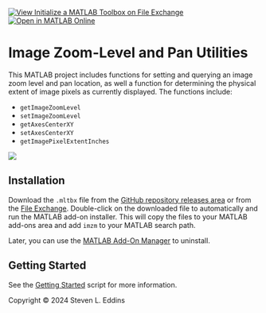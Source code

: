 [![View Initialize a MATLAB Toolbox on File Exchange](https://www.mathworks.com/matlabcentral/images/matlab-file-exchange.svg)](https://www.mathworks.com/matlabcentral/fileexchange/bogus) [![Open in MATLAB Online](https://www.mathworks.com/images/responsive/global/open-in-matlab-online.svg)](https://matlab.mathworks.com/open/github/v1?repo=eddins/imzm&file=toolbox/gettingStarted.mlx)

# Image Zoom-Level and Pan Utilities

This MATLAB project includes functions for setting and querying an image zoom level and pan location, as well a function for determining the physical extent of image pixels as currently displayed. The functions include:

- `getImageZoomLevel`
- `setImageZoomLevel`
- `getAxesCenterXY`
- `setAxesCenterXY`
- `getImagePixelExtentInches`

![](./images/bogus.jpg)

## Installation

Download the `.mltbx` file from the [GitHub repository releases area](https://github.com/eddins/imzm/releases/) or from the [File Exchange](https://bogus). Double-click on the downloaded file to automatically and run the MATLAB add-on installer. This will copy the files to your MATLAB add-ons area and add `imzm` to your MATLAB search path.

Later, you can use the [MATLAB Add-On Manager](https://www.mathworks.com/help/matlab/matlab_env/get-add-ons.html) to uninstall.

## Getting Started

See the [Getting Started](./toolbox/gettingStarted.mlx) script for more information.

Copyright &copy; 2024 Steven L. Eddins